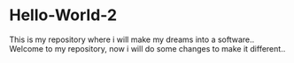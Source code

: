 # Hello-World-2
This is my repository where i will make my dreams into a software..
Welcome to my repository, now i will do some changes to make it different..
